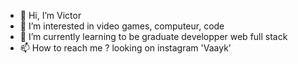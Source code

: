 - 👋 Hi, I’m Victor
- 👀 I’m interested in video games, computeur, code
- 🌱 I’m currently learning to be graduate developper web full stack
- 📫 How to reach me ? looking on instagram 'Vaayk'


